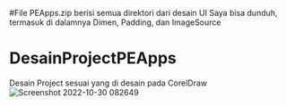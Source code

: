 #File PEApps.zip berisi semua direktori dari desain UI Saya bisa dunduh, termasuk di dalamnya Dimen, Padding, dan ImageSource

# DesainProjectPEApps
Desain Project sesuai yang di desain pada CorelDraw
![Screenshot 2022-10-30 082649](https://user-images.githubusercontent.com/116194736/198858932-69dd84f6-8172-45e7-b678-d49273c6ac42.png)
